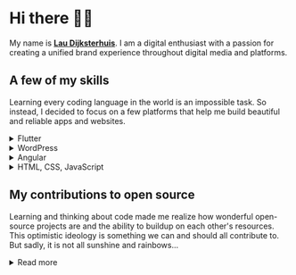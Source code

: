 # Hi there 👋🏼
My name is **[Lau Dijksterhuis](https://laudijksterhuis.com "Laudijksterhuis.com")**. I am a digital enthusiast with a passion for creating a unified brand experience throughout digital media and platforms.

## A few of my skills

Learning every coding language in the world is an impossible task. So instead, I decided to focus on a few platforms that help me build beautiful and reliable apps and websites.
<details>
<summary>Flutter</summary>
<hr>
After I finished my first course about Android app development on <a target="_blank"  href="https://www.udacity.com/course/android-basics-nanodegree-by-google--nd803 ">Udacity</a>, I came across Flutter and I loved it immediately. The unlimited styling possibilities and the ability to write code once and deploy it to multiple platforms jumpstarted my career as an app developer. 
<br><br>
Today I have built multiple Flutter apps that run on all kind of platforms from Smart TV's to Phones and even within Microsoft Teams.
<hr>
</details>
<details>
<summary>WordPress</summary>
<hr>
    The very first website I build in my life was power by WordPress. <b>I hated it...</b> one plugin broke the whole website and I decided to learn how to code myself.
<br><br>
    After a few years I decided to give WordPress another try (because of my job) and I loved it. Working with reliable plugins like <a href="https://jetpack.com" target="_blank">Jetpack</a> makes building with WordPress fast and fun while being sure there is a backup no matter what happens.  
<hr>
</details>
<details>
<summary>Angular</summary>
<hr>
    At the moment I am still kind off new to JavaScript frameworks but so far Angular has been great to use. 
<hr>
</details>
<details>
<summary>HTML, CSS, JavaScript</summary>
<hr>
My story started the same as many developers
    <ul> <li>It all started with a simple webpage that said **Hello world!**. 
    
<li>Next, the font was italic and red, <span style="color:red; font-weight: bold;"> Hello world! </span>.</li>

<li>And finally, the console said <span style="font-family: 'Courier New'">Hello world from JavaScript</span> 
</li></ul>
I still like to begin with that blank sheet and create custom HTML, CSS and JavaScript to create beautiful unique UI's that extend my WordPress & Angular sites.

<hr>
</details>

## My contributions to open source
Learning and thinking about code made me realize how wonderful open-source projects are and the ability to buildup on each other's resources. This optimistic ideology is something we can and should all contribute to. But sadly, it is not all sunshine and rainbows...

<details>
<summary>Read more</summary>
<hr>
Each has their own way to contribute, one writes code and makes it publicly available, the other reads and check code for security issues and vulnerabilities.
<br><br>
This is important because open-source code also has a dark side. For example: Hackers that infiltrate big open-source projects, which many computers, servers or companies rely on, can spread some kind of malware to millions if not billions of computers. Which threatens all kinds of data, companies and in the worst case real people and societies. 
<br><br>
Personally, as a young developer, I feel responsible for contributing to de bright side of open-source software. That is why started publishing solutions to problems I have faced myself (mostly with Flutter). 
<br><br>
These can be small things like how to round the corners off a <span style="background-color: #aaa; color: #222; padding: 2px 8px; border-radius: 4px; word-spacing: 16px;">ExpansionTile ▾</span>. But also, bigger things like a fully customizable  World Map including every country & Island in the world (as far as I could find). Which you can both find at <a href="https://github.com/simplewidgets"> https://github.com/simplewidgets </a>
<br><br>
As a final note, I would like to encourage every developer to contribute to opensource code and check it for vulnerabilities (including mine) so together we can build a safe and open future.


</details>





